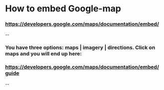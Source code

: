# How to embed Google-map
### https://developers.google.com/maps/documentation/embed/
--
### You have three options: maps | imagery | directions. Click on maps and you will end up here:
### https://developers.google.com/maps/documentation/embed/guide
--
